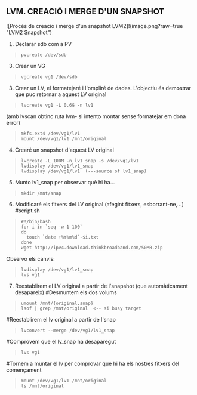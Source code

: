 ## LVM. CREACIÓ I MERGE D'UN SNAPSHOT
![Procés de creació  i merge d'un snapshot LVM2]!(image.png?raw=true "LVM2 Snapshot")

 1. Declarar sdb com a PV
 >     pvcreate /dev/sdb

 3. Crear un VG
>     vgcreate vg1 /dev/sdb

 3. Crear un LV, el formatejaré i l'ompliré de dades. L'objectiu és demostrar que puc retornar a aquest LV original
 
>     lvcreate vg1 -L 0.6G -n lv1
> 
(amb lvscan obtinc ruta lvm- si intento montar sense formatejar em dona error)
>     mkfs.ext4 /dev/vg1/lv1
>     mount /dev/vg1/lv1 /mnt/original

4. Crearé un snapshot d'aquest LV original

>     lvcreate -L 100M -n lv1_snap -s /dev/vg1/lv1
>     lvdisplay /dev/vg1/lv1_snap
>     lvdisplay /dev/vg1/lv1  (---source of lv1_snap)

5. Munto lv1_snap per observar què hi ha...
>     mkdir /mnt/snap

6. Modificaré els fitxers del LV original (afegint fitxers, esborrant-ne,...)
#script.sh
>     #!/bin/bash
>     for i in `seq -w 1 100`
>     do
>       touch `date +%Y%m%d`-$i.txt
>     done
>     wget http://ipv4.download.thinkbroadband.com/50MB.zip

Observo els canvis:

>     lvdisplay /dev/vg1/lv1_snap
>     lvs vg1

7. Reestablirem el LV original a partir de l'snapshot (que automàticament desapareix)
#Desmuntem els dos volums

>     umount /mnt/{original,snap}
>     lsof | grep /mnt/original  <-- si busy target

#Reestablirem el lv original a partir de l'snap

>     lvconvert --merge /dev/vg1/lv1_snap

#Comprovem que el lv_snap ha desaparegut

>     lvs vg1

#Tornem a muntar el lv per comprovar que hi ha els nostres fitxers del començament

>     mount /dev/vg1/lv1 /mnt/original
>     ls /mnt/original
